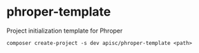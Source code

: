 # phroper-template
Project initialization template for Phroper

```
composer create-project -s dev apisc/phroper-template <path>
```
